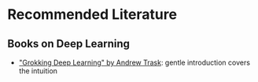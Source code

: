 # Recommended Literature

## Books on Deep Learning

- ["Grokking Deep Learning" by Andrew Trask](https://www.manning.com/books/grokking-deep-learning): gentle introduction covers the intuition 
